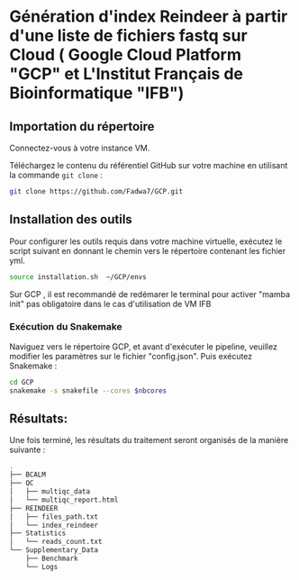 # Génération d'index Reindeer à partir d'une liste de fichiers fastq sur Cloud ( Google Cloud Platform "GCP" et L'Institut Français de Bioinformatique "IFB")


## Importation du répertoire

Connectez-vous à votre instance VM.

Téléchargez le contenu du référentiel GitHub sur votre machine en utilisant la commande `git clone` :

```bash
git clone https://github.com/Fadwa7/GCP.git
```

## Installation des outils

Pour configurer les outils requis dans votre machine virtuelle, exécutez le script suivant en donnant le chemin vers le répertoire contenant les fichier yml.

```bash
source installation.sh  ~/GCP/envs
```
Sur GCP , il est recommandé de redémarer le terminal pour activer "mamba init" 
pas obligatoire dans le cas d'utilisation de VM IFB


### Exécution du Snakemake 
Naviguez vers le répertoire GCP, et avant d'exécuter le pipeline, veuillez modifier les paramètres sur le fichier "config.json".
Puis exécutez Snakemake :
```bash
cd GCP
snakemake -s snakefile --cores $nbcores 
```
## Résultats:
Une fois terminé, les résultats du traitement seront organisés de la manière suivante : 

```bash
.
├── BCALM
├── QC
│   ├── multiqc_data
│   └── multiqc_report.html
├── REINDEER
│   ├── files_path.txt
│   └── index_reindeer
├── Statistics
│   └── reads_count.txt
└── Supplementary_Data
    ├── Benchmark
    └── Logs
```
